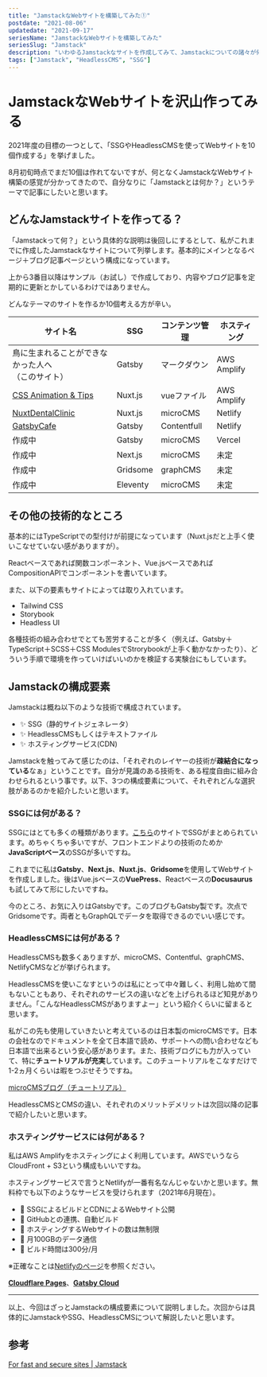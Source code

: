 ```yaml
---
title: "JamstackなWebサイトを構築してみた①"
postdate: "2021-08-06"
updatedate: "2021-09-17"
seriesName: "JamstackなWebサイトを構築してみた"
seriesSlug: "Jamstack"
description: "いわゆるJamstackなサイトを作成してみて、Jamstackについての諸々が何となく分かってきたので知見を記載します。"
tags: ["Jamstack", "HeadlessCMS", "SSG"]
---
```


# JamstackなWebサイトを沢山作ってみる

2021年度の目標の一つとして、「SSGやHeadlessCMSを使ってWebサイトを10個作成する」を挙げました。

8月初旬時点でまだ10個は作れてないですが、何となくJamstackなWebサイト構築の感覚が分かってきたので、自分なりに「Jamstackとは何か？」というテーマで記事にしたいと思います。

## どんなJamstackサイトを作ってる？

「Jamstackって何？」という具体的な説明は後回しにするとして、私がこれまでに作成したJamstackなサイトについて列挙します。基本的にメインとなるページ＋ブログ記事ページという構成になっています。

<aside>

上から3番目以降はサンプル（お試し）で作成しており、内容やブログ記事を定期的に更新とかしているわけではありません。

</aside>

<aside>

どんなテーマのサイトを作るか10個考える方が辛い。

</aside>

|サイト名|SSG|コンテンツ管理|ホスティング|
|-------|---|-----------|-------|
|鳥に生まれることができなかった人へ<br>（このサイト）|Gatsby|マークダウン|AWS Amplify|
|[CSS Animation & Tips](https://cssanimation.toriwatari.work/)|Nuxt.js|vueファイル|AWS Amplify|
|[NuxtDentalClinic](https://nuxtdentalclinic.netlify.app/)|Nuxt.js|microCMS|Netlify|
|[GatsbyCafe](https://gatsbycafesite.netlify.app/)|Gatsby|Contentfull|Netlify|
|作成中|Gatsby|microCMS|Vercel|
|作成中|Next.js|microCMS|未定|
|作成中|Gridsome|graphCMS|未定|
|作成中|Eleventy|microCMS|未定|

## その他の技術的なところ

基本的にはTypeScriptでの型付けが前提になっています（Nuxt.jsだと上手く使いこなせていない感がありますが）。

Reactベースであれば関数コンポーネント、Vue.jsベースであればCompositionAPIでコンポーネントを書いています。

また、以下の要素もサイトによっては取り入れています。

- Tailwind CSS
- Storybook
- Headless UI

各種技術の組み合わせでとても苦労することが多く（例えば、Gatsby＋TypeScript＋SCSS＋CSS ModulesでStrorybookが上手く動かなかったり）、どういう手順で環境を作っていけばいいのかを検証する実験台にもしています。

## Jamstackの構成要素

Jamstackは概ね以下のような技術で構成されています。

 - ✨ SSG（静的サイトジェネレータ）
 - ✨ HeadlessCMSもしくはテキストファイル
 - ✨ ホスティングサービス(CDN)

Jamstackを触ってみて感じたのは、「それぞれのレイヤーの技術が**疎結合になっている**なぁ」ということです。自分が見識のある技術を、ある程度自由に組み合わせられるという事です。以下、3つの構成要素について、それぞれどんな選択肢があるのかを紹介したいと思います。

### SSGには何がある？

SSGにはとても多くの種類があります。[こちら](https://jamstack.org/generators/)のサイトでSSGがまとめられています。めちゃくちゃ多いですが、フロントエンドよりの技術のためか**JavaScriptベース**のSSGが多いですね。

これまでに私は**Gatsby**、**Next.js**、**Nuxt.js**、**Gridsome**を使用してWebサイトを作成しました。後はVue.jsベースの**VuePress**、Reactベースの**Docusaurus**も試してみて形にしたいですね。

今のところ、お気に入りはGatsbyです。このブログもGatsby製です。次点でGridsomeです。両者ともGraphQLでデータを取得できるのでいい感じです。

### HeadlessCMSには何がある？

HeadlessCMSも数多くありますが、microCMS、Contentful、graphCMS、NetlifyCMSなどが挙げられます。

HeadlessCMSを使いこなすというのは私にとって中々難しく、利用し始めて間もないこともあり、それぞれのサービスの違いなどを上げられるほど知見がありません。「こんなHeadlessCMSがありますよー」という紹介くらいに留まると思います。

私がこの先も使用していきたいと考えているのは日本製のmicroCMSです。日本の会社なのでドキュメントを全て日本語で読め、サポートへの問い合わせなども日本語で出来るという安心感があります。また、技術ブログにも力が入っていて、特に**チュートリアルが充実**しています。このチュートリアルをこなすだけで1-2ヵ月くらいは暇をつぶせそうですね。

[microCMSブログ（チュートリアル）](https://blog.microcms.io/category/tutorial/page/1)

HeadlessCMSとCMSの違い、それぞれのメリットデメリットは次回以降の記事で紹介したいと思います。

### ホスティングサービスには何がある？

私はAWS Amplifyをホスティングによく利用しています。AWSでいうならCloudFront + S3という構成もいいですね。

ホスティングサービスで言うとNetlifyが一番有名なんじゃないかと思います。無料枠でも以下のようなサービスを受けられます（2021年6月現在）。

- 🌠 SSGによるビルドとCDNによるWebサイト公開
- 🌠 GitHubとの連携、自動ビルド
- 🌠 ホスティングするWebサイトの数は無制限
- 🌠 月100GBのデータ通信
- 🌠 ビルド時間は300分/月

※正確なことは[Netlifyのページ](https://www.netlify.com/pricing/)を参照ください。

[**Cloudflare Pages**](https://pages.cloudflare.com/)、[**Gatsby Cloud**](https://www.gatsbyjs.com/products/cloud/)

---

以上、今回はざっとJamstackの構成要素について説明しました。次回からは具体的にJamstackやSSG、HeadlessCMSについて解説したいと思います。

## 参考

[For fast and secure sites | Jamstack](https://jamstack.org/)